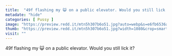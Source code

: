 ```yaml
---
title:  "49f flashing my 😺 on a public elevator. Would you still lick it?"
metadate: "hide"
categories: [ Pussy ]
image: "https://preview.redd.it/mtn5h307b6o51.jpg?auto=webp&s=e6fb6536a3391fea7b6ed8042fb34db477059503"
thumb: "https://preview.redd.it/mtn5h307b6o51.jpg?width=1080&crop=smart&auto=webp&s=2479e37772c023c43d107d4b7e6f9ded6f5cc21e"
visit: ""
---
```

49f flashing my 😺 on a public elevator. Would you still lick it?
